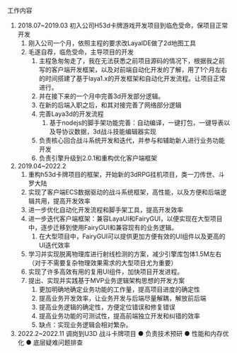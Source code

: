 工作内容

1. 2018.07~2019.03 初入公司H53d卡牌游戏开发项目到临危受命，保项目正常开发
    1. 刚入公司一个月，依照主程的要求改LayaIDE做了2d地图工具
    2. 毛遂自荐，临危受命，主导项目的开发
        1. 主程急匆匆走了，我在无法获悉之前项目源码的情况下，根据我之前写的客户端开发框架，以及对前端自动化开发的了解，用了1个月左右的时间搭建了基于laya1.x的开发框架和自动化开发流程。让项目正常进行。
        2. 并在接下来的一个月中完善3d开发部分逻辑。
        3. 在新的后端入职之后，和其对接完善了网络部分逻辑
        4. 完善Laya3d的开发流程
            1. 基于nodejs的脚手架功能完善：自动编译，一键打包，一键导表以及导协议数据，3d战斗技能编辑器实现
        5. 负责核心回合战斗系统开发和迭代，并参与和辅助新人进行业务功能开发
        6. 负责引擎升级到2.0.1和重构优化客户端框架
2. 2019.04~2022.2
    1. 重构h53d卡牌项目的框架，开始新的3dRPG挂机项目，类一刀传世、斗罗大陆
    2. 实现了客户端ECS数据驱动的战斗系统框架，高性能，以及方便和后端逻辑共用，提高开发效率
    3. 进一步优化自动化开发流程和脚手架工具，提高开发效率
    4. 进一步迭代客户端框架：兼容LayaUI和FairyGUI，以便实现在大型项目中，逐步迁移到使用FairyGUI和兼容现有的业务逻辑。
        1. 在大型项目中，FairyGUI可以提供更加方便有效的UI组件以及更高的UI迭代效率
    5. 学习并实现脱离物理库进行射线检测的方案，减少引擎库包体1.5M左右（对于不需要复杂物理效果需求的大型项目尤为重要）
    6. 实现了许多高效有用的复用UI组件，加快项目开发进程。
    7. 提出、实现并实践基于MVP业务逻辑架构思想的开发方案
        1. 更加明确地确定业务功能的工作量，提高项目进度的确定性
        2. 提高业务开发效率，让业务开发与后端尽量解耦，解放前后端
        3. 提高业务逻辑的确定性，方便定位错误和修复错误
        4. 提高业务功能的可测试性，提高前端独立开发和纠错的效率
        4. 缺点：实现业务逻辑会相对繁杂。
3. 2022.2~2022.11 调岗到U3D 战斗卡牌项目
     ● 负责技术预研
     ● 性能和内存优化
     ● 底层疑难问题排查
